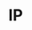 # IP

<!-- Orbit refers to the packages it manages as _IP_. Orbit recognizes a directory to be an IP by finding the `Orbit.toml` manifest file at the IP's root.

Here is an example IP directory structure:
```
/gates
├─ /rtl
│   └─ and_gate.vhd
├─ /sim
│   ├─ test_vectors.txt
│   └─ and_gate_tb.vhd
└─ Orbit.toml 
```

## IP Levels

An IP can exist at 3 different levels:
1. __developing___: the IP is in-progress/mutable and its location on disk is known (DEV_PATH).
2. __installed__: the IP is immutable and its location on disk is abstracted away from the user (CACHE).
3. __available__: the IP is not stored on disk but has the ability to be pulled from a git remote. Only the IP's manifest is stored locally on disk through a _vendor_.

## Inside an IP

An IP is a HDL project recognized by Orbit. Therefore, an IP's files can be grouped into 3 sections.

- HDL source code files
- manifest file (`Orbit.toml`)
- Supportive files

Supportive files are the files needed within particular HDL workflows. This is a very generic term because there are a lot of different workflows, some require constraints files, python scripts, text files, configuration files, etc.

## Current Working IP (CWIP)

The current working IP (CWIP) is the IP project currently being developed. It is detected within the path from where Orbit was invoked. Some commands, such as `orbit plan` and `orbit build`, require you to call Orbit from within a working IP. -->
